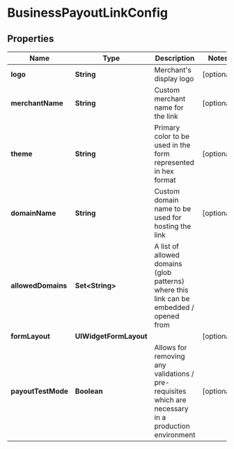 

# BusinessPayoutLinkConfig


## Properties

| Name | Type | Description | Notes |
|------------ | ------------- | ------------- | -------------|
|**logo** | **String** | Merchant&#39;s display logo |  [optional] |
|**merchantName** | **String** | Custom merchant name for the link |  [optional] |
|**theme** | **String** | Primary color to be used in the form represented in hex format |  [optional] |
|**domainName** | **String** | Custom domain name to be used for hosting the link |  [optional] |
|**allowedDomains** | **Set&lt;String&gt;** | A list of allowed domains (glob patterns) where this link can be embedded / opened from |  |
|**formLayout** | **UIWidgetFormLayout** |  |  [optional] |
|**payoutTestMode** | **Boolean** | Allows for removing any validations / pre-requisites which are necessary in a production environment |  [optional] |



